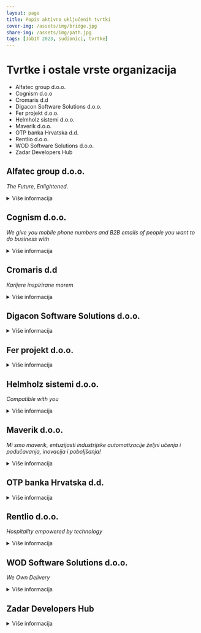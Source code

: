 ```yaml
---
layout: page
title: Popis aktivno uključenih tvrtki
cover-img: /assets/img/bridge.jpg
share-img: /assets/img/path.jpg
tags: [JobIT 2023, sudionici, tvrtke]
---
```


# Tvrtke i ostale vrste organizacija

- Alfatec group d.o.o.
- Cognism d.o.o
- Cromaris d.d
- Digacon Software Solutions d.o.o.
- Fer projekt d.o.o.
- Helmholz sistemi d.o.o.
- Maverik d.o.o.
- OTP banka Hrvatska d.d.
- Rentlio d.o.o.
- WOD Software Solutions d.o.o.
- Zadar Developers Hub

## Alfatec group d.o.o.
*The Future, Enlightened.*
<details>
  <summary>Više informacija</summary>
<p><strong>Alfatec Group</strong> već više od 30 godina svoje klijente i djelatnike vodi na put promjene i razvoja, a podaci su jezgra naše ekspertize. Kao visokospecijalizirana tvrtka za upravljanje podacima, predvodimo podatkovnu industriju u SEE regiji. Naši djelatnici su renomirani industrijski profesionalci i stručnjaci specijalizirani za podatke. Koristeći najsuvremeniju AI & ML tehnologiju, inoviramo i stvaramo brze, učinkovite i sigurne proizvode jednostavne za korištenje. Uspješno smo proveli više od 200 projekata uz kreiranje vlastitih naprednih rješenja. Naše iskustvo pokazalo nam je da su ulaganja u zaposlenike temelj uspjeha i zato već godinama uspješno razvijamo poslovanje uz jasnu viziju zajedničkog rasta.</p>

<p><strong>Poziv sudionicima:</strong> Koristimo najsuvremeniju tehnologiju za izazovne projekte temeljene na strojnom učenju, analizi velikih skupova podataka i poslovnoj inteligenciji. Naša organizacijska kultura temelji se na dubokoj posvećenosti znanju, profesionalnom rastu i razvoju. Ako ste ambiciozni i fokusirani na profesionalni rast pridružite se našem Alfatimu!</p>

<p><em>Speed dating</em> predstavnik tvrtke: <strong>Ante Miočić</strong>, Senior Software Developer</p>
<a href="https://www.alfatec.ai/" target="_blank">https://www.alfatec.ai/</a><br />

<img src="/assets/img/Alfatec2.jpg" alt="Alfatec group d.o.o." width="200" height="auto">
</details>

## Cognism d.o.o.
*We give you mobile phone numbers and B2B emails of people you want to do business with*
<details>
  <summary>Više informacija</summary>
<img src="/assets/img/Cognism.png" alt="Cognism d.o.o." width="200" height="auto">
<p>We’re an international team who are passionate about data and the role it can play in prospecting.</p>

<p>We are working to provide transformative solutions to help revenue teams drive predictable lead generation and improve conversions across all your sales engagements.</p>

<p>Cognism is on a mission to drive the next evolution of sales and marketing technology. We believe there is a better way for revenue teams to approach prospecting which will drive predictable outcomes. We are taking prospecting from an art to a science.</p>

  <p><strong>Poziv sudionicima:</strong> Our team places great value on our working relationships.</p>

<p>Yes, we live and breathe tech, however, we will never overlook the people behind it. We strive to create a space where our teams genuinely want to be, every day. Our people are inclusive, showing respect to one another when going about their work and play.</p>
<p>As they say, teamwork makes the dream work!</p>
<p><em>Speed dating</em> predstavnik tvrtke: <strong>Petar Garžina</strong>, Engineering Manager</p>
<p><a href="https://cognism.com" target="_blank">cognism.com</a></p>
</details>
  
## Cromaris d.d
*Karijere inspirirane morem* 
<details>
  <summary>Više informacija</summary>
<img src="/assets/img/Cromaris_disperadun.png" alt="Cromaris d.d" width="200" height="auto">
  <p>Cromaris je lider u proizvodnji i preradi premium mediteranske ribe vrhunske kvalitete i šesta kompanija u uzgoju brancina i orade na svijetu po količini proizvodnje, a ujedno i najbrže rastuća kompanija s trendom daljnjega rasta.</p>
<p>IT odjel Cromarisa se sastoji od 2 tima - SAP aplikativne podrške  i sistemske podrške. U SAP podršci razvijamo kadrove kao poslovne IT konzultante, a naši sistemaši uz  standardne sistemaške poslove (serveri, mreža, korisnička podrška), bave se svakodnevno i sa specijalnom industrijskom IT opremom. Oba tima sudjeluju u razvoju jedinstvenih i zanimljivih rješenja.</p>
    <p><strong>Poziv sudionicima:</strong> Ako želite raditi s vrhunskim tehnologijama i ostati živjeti u Zadru, Cromaris je mjesto za vas. U našem timu sistemske podrške, naučit ćete o instalaciji servera (failover cluster, virtualizacija, AD, skriptiranje...), naprednom konfiguriranju mreže, radu sa specijalnom industrijskom IT opremom i raznim senzorima. </p>
<p>Kao SAP podrška prvenstveno ćete naučiti o poslovnim procesima, kako ih unaprjeđivati i na kraju kako to prenijeti u SAP.</p>
    <p><em>Speed dating</em> predstavnik tvrtke: <strong>Mislav Škara</strong> / Voditelj IT-a; <strong>Frane Karinja</strong> / Voditelj sistemske podrške</p>
    <a href="https://cromaris.com/hr/pridruzi-nam-se/" target="_blank">cromaris.com</a>
</details>
  
## Digacon Software Solutions d.o.o.

<details>
  <summary>Više informacija</summary>
<img src="/assets/img/Digacon.png" alt="Digacon Software Solutions d.o.o." width="200" height="auto">
  <p>Digacon's vision is to be a long-term partner in the process of digital transformation for medium-sized companies in the EU / DACH market, including several industries, especially the automotive and construction industries. The vision includes the goal of transforming partner preferences into full-fledged joint ventures in the form of digital companies and software products.</p>
<p>Currently, we have offices in Zagreb and Zadar and counting 42 employees.</p>
<p><strong>Poziv sudionicima:</strong> Želimo pojačati IT zajednicu u Zadru! :) </p>
<p><em>Speed dating</em> predstavnik tvrtke: <strong>Valentina Ćosić</strong> HR Generalist</p>
<a href="https://digacon-software.com/en/" target="_blank">digacon-software.com</a>
</details>
  
## Fer projekt d.o.o.

<details>
  <summary>Više informacija</summary>
<img src="/assets/img/FERProjekt.png" alt="Fer projekt d.o.o." width="200" height="auto">
  <p>FER PROJEKT je tvrtka čija je osnovna djelatnost osmišljavanje i izrada prezentacije Vaše tvrtke, proizvoda ili djelatnosti na webu.</p>
<p><strong>Poziv sudionicima:</strong> Naša ekipa majstora/ica svog zanata nastojat će vam približiti poslove i projekte s kojima se bavimo, a visokomotiviranim, talentiranim i ambicioznim osobama možemo ponuditi stručnu praksu i/ili zaposlenje.</p>
<p>*Speed dating* predstavnik tvrtke: Robert Badurina, CTO</p>
<a href="https://www.fer-projekt.com/" target="_blank">fer-projekt.com</a>
</details>
    
## Helmholz sistemi d.o.o.
*Compatible with you*

<details>
  <summary>Više informacija</summary>
<p>Tvrtka Helmholz Sistemi d.o.o. proizvodi opremu za automatizaciju u industriji. Naš ured u Zadru sastoji se od hardverskog i softverskog odjela koji radi na razvoju "Industry 4.0" uređaja. Između ostalog naš najveći fokus je na industrijskom firewallu WallIE i Flextra Profinet managed switchu.</p>

<p><strong>Poziv sudionicima:</strong> Ako želite doznati više o 4. industrijskoj revoluciji i uređajima koji će omogućiti tranziciju, posjetite naš štand i porazgovarajte s našim inženjerima!</p>

<a href="https://www.helmholz.hr" target="_blank">helmholz.hr</a><br />
<a href="https://www.helmholz.de" target="_blank">helmholz.de</a>
</details>
    
## Maverik d.o.o.
*Mi smo maverik, entuzijasti industrijske automatizacije željni učenja i podučavanja, inovacija i poboljšanja!*
<details>
  <summary>Više informacija</summary>
  <img src="/assets/img/Maverik.png" alt="Maverik d.o.o." width="200" height="auto">
<p>Maverik nudi “ključ u ruke” rješenja za industrijsku automatizaciju. Trenutno razvijamo startup gloglo - mobilni samoposlužni točionik.</p>
<p><strong>Poziv sudionicima:</strong> Zadarski hardware startup koji razvija gloglo – mobilni samoposlužni točionik. Navrati na pivo!</p>

<p><em>Speed dating</em> predstavnik tvrtke: Petar Vlahović / osnivač</p>

<a href="https://www.maverik.hr" traget="_blank">maverik.hr</a> <br />
<a href="https://www.gloglo.rocks" target="_blank">gloglo.rocks</a>
</details>
        
## OTP banka Hrvatska d.d.
<details>
  <summary>Više informacija</summary>
    
</details>
    
## Rentlio d.o.o.
*Hospitality empowered by technology*  

<details>
  <summary>Više informacija</summary>
<img src="/assets/img/Rentlio.jpg" alt="Rentlio d.o.o." width="200" height="auto">
  <p>Rentlio je globalno SaaS property management rješenje s korisnicima u više od 40 zemalja svijeta. Nudi niz naprednih rješenja za hotelijere, property managere i iznajmljivače kako bi kvalitetno upravljali svojim objektima, uprihodili više i pružili vrhunsku uslugu svojim gostima. Nedavno je, sredinom 2022. godine, Rentlio ostvario investiciju od strane Infinum Ventures, investicijskog ogranka vodeće hrvatske tehnološke kompanije Infinum. </p>

<p>Rješavamo konkretan problem kroz automatizaciju i optimizaciju iznimno kompleksnih operativnih procesa. Zaljubljenici smo u tehnologiju kojom mijenjamo jednu od najmanje digitaliziranih industrija današnjice – turizam.</p>

<p>Rentlio nije *hype* proizvod koji se prodaje viralnošću. Rentlio je složen operativni sustav koji pomaže hotelijerima i svim ostalim pružateljima smještaja u turizmu poslovati efikasnije i uprihoditi više. </p>

<p>Među stotinama dostupnih hotelskih operativnih sustava naš cilj je biti među 5 najboljih u svijetu. Prvi korak u tom pohodu je etabliranje u regiji. U narednih 5 godina želimo zauzeti poziciju apsolutnog regionalnog tržišnog lidera u hotelskoj tehnologiji i postati odabir broj 1 modernih hotelijera i profesionalaca u turizmu. S preko 10 tisuća smještajnih jedinica koje već koriste Rentlio, čvrsti temelji za ostvarenje ovog cilja već su postavljeni!</p>

<p>Stalno jačanje i ulaganje u Rentlio tim nužno je kako bismo se kvalitetno suočili s izazovima koje digitalna transformacija predstavlja za regionalnu, ali i globalnu, hotelsku industriju – i zato smo uvijek u potrazi za novim kolegama, novim snagama željnima izazova.</p>

<p><strong>Poziv sudionicima:</strong> Saznajte sve o kombinaciji turizma i visoke tehnologije, o izazovima mijenjanja jedne od najmanje digitaliziranih industrija u Hrvatskoj, ali i globalno.</p>
<p>Saznajte kako Rentlio rješenja mijenjaju uobičajeno poslovanje, zašto su hotelijeri i iznajmljivači zapeli u 90-ima što se tehnologije tiče, i kako Rentlio tim to mijenja. Istovremeno s izazovima u hotelijerstvu i turizmu s kojima se susrećemo, saznajte što nudimo zaposlenima u Rentliju, kako radimo, koje vrijednosti njegujemo u svakodnevnom radu i kako nam možete pomoći.</p>

<a href="https://rentl.io/" target="_blank">rentl.io</a><br />
<a href="https://www.facebook.com/Rentlio/" target="_blank">Facebook</a><br />
<a href="https://www.instagram.com/rentlio/" target="_blank">Instagram</a><br />
<a href="https://www.linkedin.com/company/rentlio/mycompany/" target="_blank">LinkedIn</a><br />
<a href="https://www.youtube.com/channel/UCxe9C197-bFD13nY86XbrEA"  target="_blank">youtube.com</a><br />
<a href="https://twitter.com/rentlio" target="_blank">Twitter</a><br />
</details>
    
## WOD Software Solutions d.o.o.
*We Own Delivery*

<details>
  <summary>Više informacija</summary>
<img src="/assets/img/WOD-partner.png" alt="WOD Software Solutions d.o.o." width="200" height="auto">
  <p>Naša specijalnost je razvoj enterprise sustava po mjeri korisnika, pri čemu stavljamo veliki naglasak na tehnološku izvrsnost.
U tako zahtjevnim i vrlo složenim poslovnim okruženjima pružamo cjelovitu uslugu, od analize poslovanja do implementacije sustava i konzaltinga.</p>

<p>Ponosni smo članovi CROZ Partner programa od samog osnutka.</p>

<p>Prije svega, mi smo grupa mladih ljudi koji vole ovaj posao (većinu vremena :-)).</p>

<p><strong>Poziv sudionicima:</strong> Radimo ozbiljne stvari na pametan način, ali nismo tako ozbiljni (a ni pametni) cijelo vrijeme. Danas ste student na Danima karijera, a možda već sutra novi kolega. Tu smo za sve što ste željeli pitati, a niste se usudili znati :)</p>

<p><em>Speed dating</em> predstavnik tvrtke: Mate Bogovič / osnivač</p>

<a href="https://www.linkedin.com/company/wod-software-solutions/" target="_blank">wod-software-solutions</a>
</details>

## Zadar Developers Hub

<details>
  <summary>Više informacija</summary>
  <img src="/assets/img/ZdDevHub.png" alt="WOD Software Solutions d.o.o." width="200" height="auto">
<p>Zadar Developers Hub pokrenula je grupa entuzijasta u svrhu stvaranja okvira za druženje i učenje o informacijskih tehnologijama, s posebnim naglaskom na razvojne i dizajnerske alate. Cilj nam je povezati ljude u zadarskoj regiji koji dijele interes prema informacijskim i komunikacijskim tehnologijama, njihovom razvoju i primjenjivosti. Želimo učiti i koristiti nove tehnologije te ih iskoristiti za realizaciju novih ideja i rješenja.</p>

<a href="http://www.zadardevelopers.com/" target="_blank">zadardevelopers.com</a>
    
</details>
